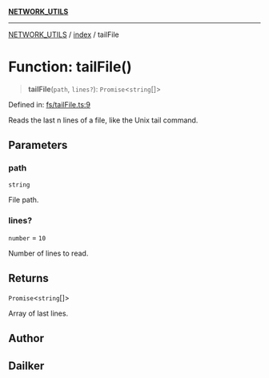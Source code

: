[**NETWORK_UTILS**](../../README.md)

***

[NETWORK_UTILS](../../README.md) / [index](../README.md) / tailFile

# Function: tailFile()

> **tailFile**(`path`, `lines?`): `Promise`\<`string`[]\>

Defined in: [fs/tailFile.ts:9](https://github.com/dailker/everyutil/blob/7c30ec40bbb398255a9be572db0a537e8bcb9c11/src/fs/tailFile.ts#L9)

Reads the last n lines of a file, like the Unix tail command.

## Parameters

### path

`string`

File path.

### lines?

`number` = `10`

Number of lines to read.

## Returns

`Promise`\<`string`[]\>

Array of last lines.

## Author

## Dailker

